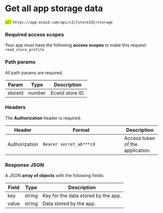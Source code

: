 # Get all app storage data

<mark style="color:green;">`GET`</mark> `https://app.ecwid.com/api/v3/{storeId}/storage`

### Required access scopes

Your app must have the following **access scopes** to make this request: `read_store_profile`

### Path params

All path params are required.

| Param   | Type   | Description     |
| ------- | ------ | --------------- |
| storeId | number | Ecwid store ID. |

### Headers

The **Authorization** header is required.

<table><thead><tr><th>Header</th><th width="252">Format</th><th>Description</th></tr></thead><tbody><tr><td>Authorization</td><td><code>Bearer secret_ab***cd</code></td><td>Access token of the application.</td></tr></tbody></table>

### Response JSON

A JSON **array of objects** with the following fields:

| Field | Type   | Description                         |
| ----- | ------ | ----------------------------------- |
| key   | string | Key for the data stored by the app. |
| value | string | Data stored by the app.             |

